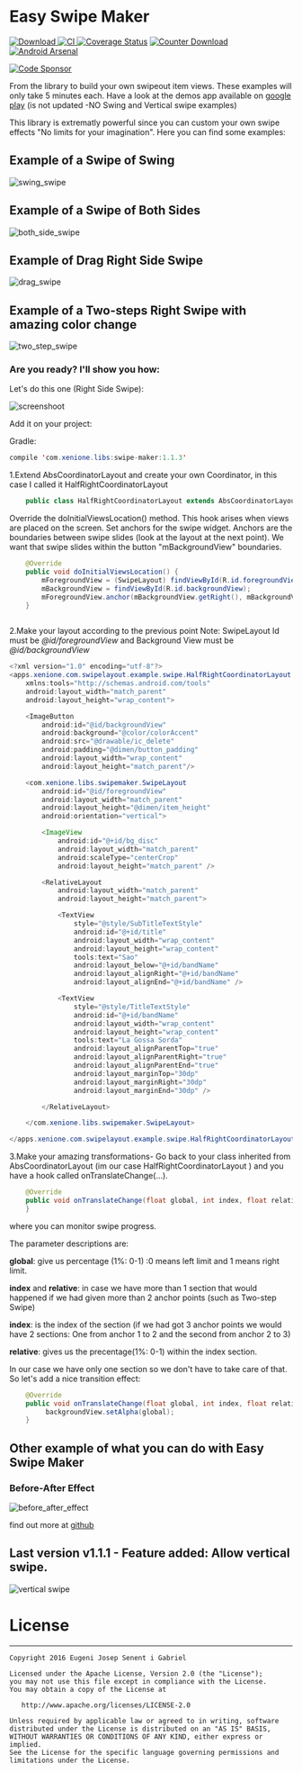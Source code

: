 # Easy Swipe Maker

 [![Download](https://api.bintray.com/packages/xenione/maven/Swipe-maker/images/download.svg) ](https://bintray.com/xenione/maven/Swipe-maker/_latestVersion)
 [![CI](https://api.travis-ci.org/xenione/swipe-maker.svg?branch=develop) ](https://travis-ci.org/xenione/swipe-maker)
 [![Coverage Status](https://coveralls.io/repos/github/xenione/swipe-maker/badge.svg?branch=develop)](https://coveralls.io/github/xenione/swipe-maker?branch=develop)
 [![Counter Download](https://img.shields.io/badge/dowloads-13%2C5k-green.svg)](https://bintray.com/xenione/maven/Swipe-maker#statistics)
 [![Android Arsenal](https://img.shields.io/badge/Android%20Arsenal-Easy%20Swipe%20Maker-brightgreen.svg?style=flat)](https://android-arsenal.com/details/1/5020)


[![Code Sponsor](https://app.codesponsor.io/embed/VijWTXcqR6TaovNHARAaH3XU/xenione/swipeMaker.svg)](https://app.codesponsor.io/link/VijWTXcqR6TaovNHARAaH3XU/xenione/swipe-maker)


From the library to build your own swipeout item views. These examples will only take 5 minutes each. Have a look at the demos app available on [google play](https://play.google.com/store/apps/details?id=apps.xenione.com.swipelayout) (is not updated -NO Swing and Vertical swipe examples)

This library is extrematly powerful since you can custom your own swipe effects "No limits for your imagination". Here you can find some examples:

## Example of a **Swipe of Swing**

![swing_swipe](https://cloud.githubusercontent.com/assets/4138527/21510499/6c44dd96-cc94-11e6-9cd5-c182c33d1b80.gif)

## Example of a **Swipe of Both Sides**

![both_side_swipe](https://cloud.githubusercontent.com/assets/4138527/14615552/8428c3e2-05a6-11e6-8b85-4627a6c79d87.gif)

## Example of **Drag Right Side Swipe**

![drag_swipe](https://cloud.githubusercontent.com/assets/4138527/14615553/8429c044-05a6-11e6-8d80-3d19d29e1a31.gif)

## Example of a **Two-steps Right Swipe** with amazing color change

![two_step_swipe](https://cloud.githubusercontent.com/assets/4138527/14615554/842ed408-05a6-11e6-8111-f11d91844031.gif)

### Are you ready? I'll show you how:

Let's do this one (Right Side Swipe):

![screenshoot](https://cloud.githubusercontent.com/assets/4138527/14615699/3c94e41a-05a7-11e6-8cca-4e97219d63b9.png)

Add it on your project:

Gradle:
```java 
compile 'com.xenione.libs:swipe-maker:1.1.3'
```


1.Extend AbsCoordinatorLayout and create your own Coordinator, in this case I called it HalfRightCoordinatorLayout

```java 
    public class HalfRightCoordinatorLayout extends AbsCoordinatorLayout {
```

Override the doInitialViewsLocation() method. This hook arises when views are placed on the screen. Set anchors for the swipe widget.
Anchors are the boundaries between swipe slides (look at the layout at the next point). We want that swipe slides within the button "mBackgroundView" boundaries.

```java 
    @Override
    public void doInitialViewsLocation() {
        mForegroundView = (SwipeLayout) findViewById(R.id.foregroundView);
        mBackgroundView = findViewById(R.id.backgroundView);
        mForegroundView.anchor(mBackgroundView.getRight(), mBackgroundView.getLeft());
    }
    
```
2.Make your layout according to the previous point
Note: SwipeLayout Id must be *@id/foregroundView* and Background View must be *@id/backgroundView*

```java
<?xml version="1.0" encoding="utf-8"?>
<apps.xenione.com.swipelayout.example.swipe.HalfRightCoordinatorLayout xmlns:android="http://schemas.android.com/apk/res/android"
    xmlns:tools="http://schemas.android.com/tools"
    android:layout_width="match_parent"
    android:layout_height="wrap_content">

    <ImageButton
        android:id="@id/backgroundView"
        android:background="@color/colorAccent"
        android:src="@drawable/ic_delete"
        android:padding="@dimen/button_padding"
        android:layout_width="wrap_content"
        android:layout_height="match_parent"/>

    <com.xenione.libs.swipemaker.SwipeLayout
        android:id="@id/foregroundView"
        android:layout_width="match_parent"
        android:layout_height="@dimen/item_height"
        android:orientation="vertical">

        <ImageView
            android:id="@+id/bg_disc"
            android:layout_width="match_parent"
            android:scaleType="centerCrop"
            android:layout_height="match_parent" />

        <RelativeLayout
            android:layout_width="match_parent"
            android:layout_height="match_parent">

            <TextView
                style="@style/SubTitleTextStyle"
                android:id="@+id/title"
                android:layout_width="wrap_content"
                android:layout_height="wrap_content"
                tools:text="Sao"
                android:layout_below="@+id/bandName"
                android:layout_alignRight="@+id/bandName"
                android:layout_alignEnd="@+id/bandName" />

            <TextView
                style="@style/TitleTextStyle"
                android:id="@+id/bandName"
                android:layout_width="wrap_content"
                android:layout_height="wrap_content"
                tools:text="La Gossa Sorda"
                android:layout_alignParentTop="true"
                android:layout_alignParentRight="true"
                android:layout_alignParentEnd="true"
                android:layout_marginTop="30dp"
                android:layout_marginRight="30dp"
                android:layout_marginEnd="30dp" />

        </RelativeLayout>

    </com.xenione.libs.swipemaker.SwipeLayout>

</apps.xenione.com.swipelayout.example.swipe.HalfRightCoordinatorLayout>;
```
3.Make your amazing transformations- Go back to your class inherited from AbsCoordinatorLayout (im our case HalfRightCoordinatorLayout ) and you have a hook called onTranslateChange(...).

```java 
    @Override
    public void onTranslateChange(float global, int index, float relative) {
    }
```

where you can monitor swipe progress.

The parameter descriptions are:

**global**: give us percentage (1%: 0-1) :0 means left limit and 1 means right limit.

**index** and **relative**: in case we have more than 1 section that would happened if we had given more than 2 anchor points (such as Two-step Swipe)

**index**: is the index of the section (if we had got 3 anchor points we would have 2 sections: One from anchor 1 to 2 and the second from anchor 2 to 3)

**relative**: gives us the precentage(1%: 0-1) within the index section.
    
In our case we have only one section so we don't have to take care of that.
So let's add a nice transition effect:
    
```java 
    @Override
    public void onTranslateChange(float global, int index, float relative) {
         backgroundView.setAlpha(global);
    }
```

## Other example of what you can do with Easy Swipe Maker 

### Before-After Effect

![before_after_effect](https://cloud.githubusercontent.com/assets/4138527/19211444/9713cbdc-8d3c-11e6-84af-18a18ab02efb.gif)

find out more at [github](https://github.com/xenione/BeforeAfterEffect)

## Last version v1.1.1 - Feature added: Allow vertical swipe.


![vertical swipe](https://cloud.githubusercontent.com/assets/4138527/19872352/93fbcf0a-9fb9-11e6-82b5-efee365bb2e8.gif)

# License
-------

    Copyright 2016 Eugeni Josep Senent i Gabriel

    Licensed under the Apache License, Version 2.0 (the "License");
    you may not use this file except in compliance with the License.
    You may obtain a copy of the License at

       http://www.apache.org/licenses/LICENSE-2.0

    Unless required by applicable law or agreed to in writing, software
    distributed under the License is distributed on an "AS IS" BASIS,
    WITHOUT WARRANTIES OR CONDITIONS OF ANY KIND, either express or implied.
    See the License for the specific language governing permissions and
    limitations under the License.



